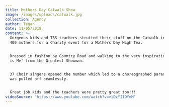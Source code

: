 ```yaml
---
title: Mothers Day Catwalk Show
image: /images/uploads/catwalk.jpg
collection: Agency
author: Tegan
date: 11/05/2018
content: >-
  Gorgeous kids and TSS teachers strutted their stuff on the Catwalk in front of
  400 mothers for a Charity event for a Mothers Day High Tea.


  Dressed in fashion by Country Road and walking to the very inspirational "This
  is Me' from the Greatest Showman.


  37 Choir singers opened the number which led to a choreographed parade which
  was pulled off seamlessly.


  Great job kids and the teachers were pretty great too!!!
videoSource: 'https://www.youtube.com/watch?v=vlDzYIIOYmM'
---
```


